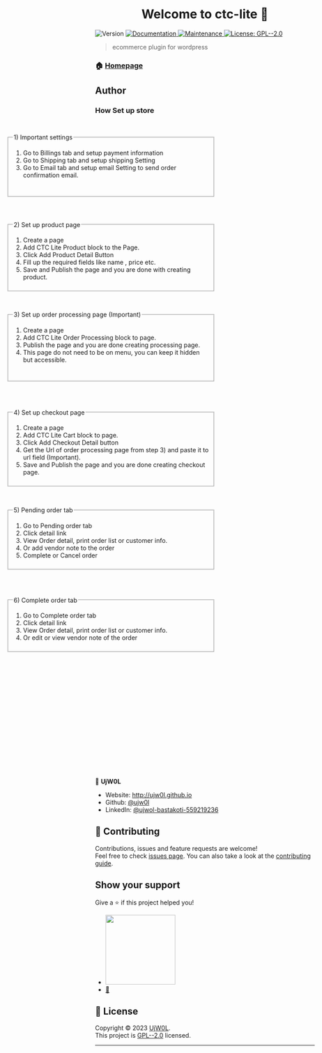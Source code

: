 <h1 align="center">Welcome to ctc-lite 👋</h1>
<p>
  <img alt="Version" src="https://img.shields.io/badge/version-2.1.2-blue.svg?cacheSeconds=2592000" />
  <a href="https://github.com/ujw0l/ctc-lite#readme" target="_blank">
    <img alt="Documentation" src="https://img.shields.io/badge/documentation-yes-brightgreen.svg" />
  </a>
  <a href="https://github.com/ujw0l/ctc-lite/graphs/commit-activity" target="_blank">
    <img alt="Maintenance" src="https://img.shields.io/badge/Maintained%3F-yes-green.svg" />
  </a>
  <a href="https://github.com/ujw0l/ctc-lite/blob/master/LICENSE" target="_blank">
    <img alt="License: GPL--2.0" src="https://img.shields.io/github/license/ujw0l/ctc-lite" />
  </a>
</p>

> ecommerce plugin for wordpress

### 🏠 [Homepage](https://wordpress.org/plugins/ctc-lite/)



## Author


<div class="ctcl-info-tab-main">
<h3 class=" dashicons-before dashicons-editor-help ctcl-basic-info-header">How Set up store</h3>
<div class="ctcl-info-tab" style="height: 1491.5px; opacity: 1;">



<fieldset class="ctcl-misc-setting" style="width: 450px; position: absolute; left: 24.5px; top: 380px;">
<legend class="dashicons-before dashicons-admin-generic ctcl-misc-setting-legend"> 1) Important settings</legend>
    <ol>
    <li>Go to Billings tab and setup payment information</li>
    <li>Go to Shipping tab and setup shipping Setting</li>
    <li>Go to Email tab and setup email Setting to send order confirmation email.</li>
    <br>
    </ol>
</fieldset>


<fieldset class="ctcl-setup-product" style="width: 450px; position: absolute; left: 24.5px; top: 580.5px;">
    <legend class="dashicons-before dashicons-products ctcl-setup-product-legend"> 2) Set up product page</legend>
    <ol>
        <li>Create a page</li>
        <li>Add CTC Lite Product block to the Page.</li>
        <li>Click Add Product Detail Button </li>
        <li>Fill up the required fields like name , price etc.</li>
        <li>Save and Publish the page and you are done with creating product.</li>
    </ol>
</fieldset>

<fieldset class="ctcl-setup-processing-page" style="width: 450px; position: absolute; left: 24.5px; top: 787px;">
<legend class="dashicons-before dashicons-cart ctcl-setup-processing-page-legend"> 3) Set up order processing page (Important)</legend>
    <ol>
        <li>Create a page</li>
        <li>Add CTC Lite Order Processing block to page.</li>
        <li>Publish the page and you are done creating processing page.</li>
        <li>This page do not need to be on menu, you can keep it hidden but accessible.</li>
        <br>
    </ol>
</fieldset>


<fieldset class="ctcl-setup-check-out-page" style="width: 450px; position: absolute; left: 24.5px; top: 1011.5px;">
<legend class=" dashicons-before dashicons-money ctcl-setup-check-out-page-legend"> 4) Set up checkout page</legend>
    <ol>
        <li>Create a page</li>
        <li>Add CTC Lite Cart block to page.</li>
        <li>Click Add Checkout Detail button</li>
        <li>Get the Url of order processing page from step 3) and paste it to url field (Important).</li>
        <li>Save and Publish the page and you are done creating checkout page.</li>
    </ol>
</fieldset>



<fieldset class="ctcl-pending-order-info" style="width: 450px; position: absolute; left: 24.5px; top: 1236px;">
<legend class="dashicons-before dashicons-clipboard ctcl-pending-order-info-legend"> 5) Pending order tab</legend>
    <ol>
    <li>Go to Pending order tab</li>
    <li>Click detail link</li>
    <li>View Order detail, print order list or customer info.</li>
    <li>Or add vendor note to the order</li>
    <li>Complete or Cancel order</li>
    </ol>
</fieldset>

<fieldset class="ctcl-complete-order-info" style="width: 450px; position: absolute; left: 24.5px; top: 1442.5px;">
<legend class="dashicons-before dashicons-archive ctcl-complete-order-info-legend"> 6) Complete order tab</legend>
    <ol>
    <li>Go to Complete order tab</li>
    <li>Click detail link</li>
    <li>View Order detail, print order list or customer info.</li>
    <li>Or edit or view vendor note of the order</li>
    </ol>
</fieldset>



</div>
</div>



👤 **UjW0L**

* Website: http://ujw0l.github.io
* Github: [@ujw0l](https://github.com/ujw0l)
* LinkedIn: [@ujwol-bastakoti-559219236](https://linkedin.com/in/ujwol-bastakoti-559219236)

## 🤝 Contributing

Contributions, issues and feature requests are welcome!<br />Feel free to check [issues page](https://github.com/ujw0l/ctc-lite/issues). You can also take a look at the [contributing guide](https://github.com/ujw0l/ctc-lite/blob/master/CONTRIBUTING.md).

## Show your support

Give a ⭐️ if this project helped you!

<ul>
<li>
<a href="https://www.patreon.com/ujw0l">
  <img src="https://c5.patreon.com/external/logo/become_a_patron_button@2x.png" width="160">
</a>
</li>
<li>
<a href="https://www.buymeacoffee.com/ujw0l" title=" Buy me Beer"> 🍺 </a>
</li>
</ul>

## 📝 License

Copyright © 2023 [UjW0L](https://github.com/ujw0l).<br />
This project is [GPL--2.0](https://github.com/ujw0l/ctc-lite/blob/master/LICENSE) licensed.

***
